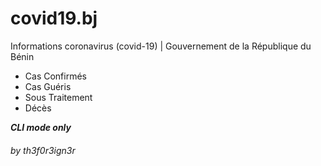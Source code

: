 # covid19.bj

Informations coronavirus (covid-19) | Gouvernement de la République du Bénin

* Cas Confirmés
* Cas Guéris
* Sous Traitement
* Décès

***CLI mode only***

###### by th3f0r3ign3r
